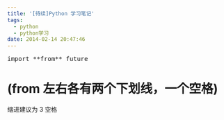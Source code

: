 ```yaml
---
title: '[待续]Python 学习笔记'
tags:
  - python
  - python学习
date: 2014-02-14 20:47:46
---
```


<pre lang="python">import **from** future </pre>

# (from 左右各有两个下划线，一个空格)

缩进建议为 3 空格